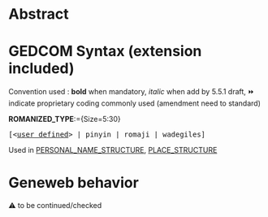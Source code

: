 ﻿# Abstract

# GEDCOM Syntax (extension included)
Convention used : **bold** when mandatory, _italic_ when add by 5.5.1 draft, &#x23E9; indicate proprietary coding commonly used (amendment need to standard)<br />

**ROMANIZED_TYPE**:={Size=5:30}
<pre>
[&lt;<a href=Ged.user defined.md>user defined</a>&gt; | pinyin | romaji | wadegiles]
</pre>
Used in <a href=Ged.PERSONAL_NAME_STRUCTURE.md>PERSONAL_NAME_STRUCTURE</a>, <a href=Ged.PLACE_STRUCTURE.md>PLACE_STRUCTURE</a><br />

# Geneweb behavior


:warning: to be continued/checked

